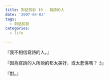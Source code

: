 ```yaml
---
title: 對話剪影 10 - 寫詩的人
date: '2007-04-02'
tags:
  - 對話剪影
categories:
  - life

---
```

『我不相信寫詩的人。』  
  
『因為寫詩的人所說的都太美好，或太悲傷嗎？ :)』  
  
『對。』